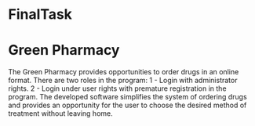 # FinalTask
# Green Pharmacy
The Green Pharmacy provides opportunities to order drugs in an online format. There are two roles in the program: 1 - Login with administrator rights. 2 - Login under user rights with premature registration in the program. The developed software simplifies the system of ordering drugs and provides an opportunity for the user to choose the desired method of treatment without leaving home.
